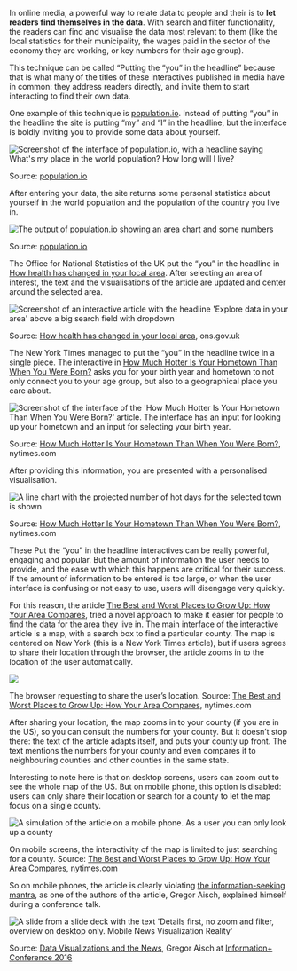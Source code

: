 In online media, a powerful way to relate data to people and their is to **let readers find themselves in the data**. With search and filter functionality, the readers can find and visualise the data most relevant to them (like the local statistics for their municipality, the wages paid in the sector of the economy they are working, or key numbers for their age group).

This technique can be called “Putting the “you” in the headline” because that is what many of the titles of these interactives published in media have in common: they address readers directly, and invite them to start interacting to find their own data.

One example of this technique is [population.io](https://population.io/). Instead of putting “you” in the headline the site is putting “my” and “I” in the headline, but the interface is boldly inviting you to provide some data about yourself.

![Screenshot of the interface of population.io, with a headline saying What's my place in the world population? How long will I live?](Journalistic%20techniques%20for%20data%20storytelling%208bdd09bf88074238b1fe53b3a2116e1e/population-interface.png)

Source: [population.io](https://population.io/)

After entering your data, the site returns some personal statistics about yourself in the world population and the population of the country you live in.

![The output of population.io showing an area chart and some numbers](Journalistic%20techniques%20for%20data%20storytelling%208bdd09bf88074238b1fe53b3a2116e1e/population-result.png)

Source: [population.io](https://population.io/)

The Office for National Statistics of the UK put the “you” in the headline in [How health has changed in your local area](https://www.ons.gov.uk/peoplepopulationandcommunity/healthandsocialcare/healthandwellbeing/articles/howhealthhaschangedinyourlocalarea/2022-03-18). After selecting an area of interest, the text and the visualisations of the article are updated and center around the selected area.

![Screenshot of an interactive article with the headline 'Explore data in your area' above a big search field with dropdown](Journalistic%20techniques%20for%20data%20storytelling%208bdd09bf88074238b1fe53b3a2116e1e/ons-health-local-area.png)

Source: [How health has changed in your local area](https://www.ons.gov.uk/peoplepopulationandcommunity/healthandsocialcare/healthandwellbeing/articles/howhealthhaschangedinyourlocalarea/2022-03-18), ons.gov.uk

The New York Times managed to put the “you” in the headline twice in a single piece. The interactive in [How Much Hotter Is Your Hometown Than When You Were Born?](https://www.nytimes.com/interactive/2018/08/30/climate/how-much-hotter-is-your-hometown.html) asks you for your birth year and hometown to not only connect you to your age group, but also to a geographical place you care about.

![Screenshot of the interface of the 'How Much Hotter Is Your Hometown Than When You Were Born?' article. The interface has an input for looking up your hometown and an input for selecting your birth year.](Journalistic%20techniques%20for%20data%20storytelling%208bdd09bf88074238b1fe53b3a2116e1e/howmuchhotter-nyt-result.png)

Source: [How Much Hotter Is Your Hometown Than When You Were Born?](https://www.nytimes.com/interactive/2018/08/30/climate/how-much-hotter-is-your-hometown.html), nytimes.com

After providing this information, you are presented with a personalised visualisation.

![A line chart with the projected number of hot days for the selected town is shown](Journalistic%20techniques%20for%20data%20storytelling%208bdd09bf88074238b1fe53b3a2116e1e/howmuchhotter-nyt.png)

Source: [How Much Hotter Is Your Hometown Than When You Were Born?](https://www.nytimes.com/interactive/2018/08/30/climate/how-much-hotter-is-your-hometown.html), nytimes.com

These Put the “you” in the headline interactives can be really powerful, engaging and popular. But the amount of information the user needs to provide, and the ease with which this happens are critical for their success. If the amount of information to be entered is too large, or when the user interface is confusing or not easy to use, users will disengage very quickly.

For this reason, the article [The Best and Worst Places to Grow Up: How Your Area Compares](https://www.nytimes.com/interactive/2015/05/03/upshot/the-best-and-worst-places-to-grow-up-how-your-area-compares.html), tried a novel approach to make it easier for people to find the data for the area they live in. The main interface of the interactive article is a map, with a search box to find a particular county. The map is centered on New York (this is a New York Times article), but if users agrees to share their location through the browser, the article zooms in to the location of the user automatically.

![ ](Journalistic%20techniques%20for%20data%20storytelling%208bdd09bf88074238b1fe53b3a2116e1e/places-to-grow-up-nytimes.png)

The browser requesting to share the user’s location. Source: [The Best and Worst Places to Grow Up: How Your Area Compares](https://www.nytimes.com/interactive/2015/05/03/upshot/the-best-and-worst-places-to-grow-up-how-your-area-compares.html), nytimes.com

After sharing your location, the map zooms in to your county (if you are in the US), so you can consult the numbers for your county. But it doesn’t stop there: the text of the article adapts itself, and puts your county up front. The text mentions the numbers for your county and even compares it to neighbouring counties and other counties in the same state.

Interesting to note here is that on desktop screens, users can zoom out to see the whole map of the US. But on mobile phone, this option is disabled: users can only share their location or search for a county to let the map focus on a single county.

<p class='center'>
<img src='Journalistic%20techniques%20for%20data%20storytelling%208bdd09bf88074238b1fe53b3a2116e1e/places-to-grow-up-mobile.png' alt='A simulation of the article on a mobile phone. As a user you can only look up a county' class='max-400' />
</p>

On mobile screens, the interactivity of the map is limited to just searching for a county. Source: [The Best and Worst Places to Grow Up: How Your Area Compares](https://www.nytimes.com/interactive/2015/05/03/upshot/the-best-and-worst-places-to-grow-up-how-your-area-compares.html), nytimes.com

So on mobile phones, the article is clearly violating <span class='internal-link'>[the information-seeking mantra](the-information-seeking-mantra)</span>, as one of the authors of the article, Gregor Aisch, explained himself during a conference talk.

![A slide from a slide deck with the text 'Details first, no zoom and filter, overview on desktop only. Mobile News Visualization Reality'](Journalistic%20techniques%20for%20data%20storytelling%208bdd09bf88074238b1fe53b3a2116e1e/aisch-mantra.png)

Source: [Data Visualizations and the News](https://vimeo.com/182590214), Gregor Aisch at [Information+ Conference 2016](https://informationplusconference.com/2016/)